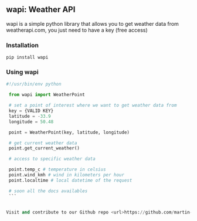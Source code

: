 ## wapi: Weather API

wapi is a simple python library that allows you to get weather data from weatherapi.com,
you just need to have a key (free access)

### Installation
    pip install wapi

### Using wapi

   ```python 
   #!/usr/bin/env python

    from wapi import WeatherPoint

    # set a point of interest where we want to get weather data from
    key = {VALID KEY}
    latitude = -33.9
    longitude = 50.48

    point = WeatherPoint(key, latitude, longitude)

    # get current weather data
    point.get_current_weather()

    # access to specific weather data

    point.temp_c # temperature in celsius
    point.wind_kmh # wind in kilometers per hour
    point.localtime # local datetime of the request

    # soon all the docs availables
    ```


Visit and contribute to our Github repo <url>https://github.com/martin-conur/wapi</url>
